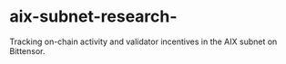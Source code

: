 # aix-subnet-research-
Tracking on-chain activity and validator incentives in the AIX subnet on Bittensor.
